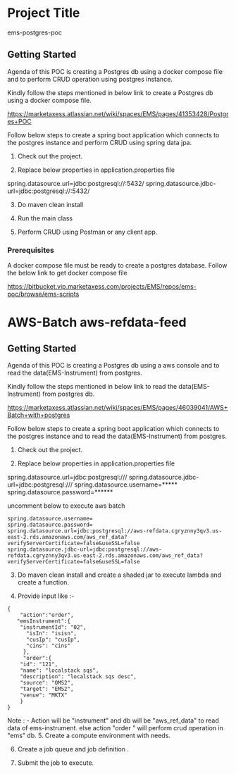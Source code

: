 # Project Title

ems-postgres-poc

## Getting Started

Agenda of this POC is creating a Postgres db using a docker compose file and to perform CRUD operation using postgres instance.

Kindly follow the steps mentioned in below link to create a Postgres db using a docker compose file.

https://marketaxess.atlassian.net/wiki/spaces/EMS/pages/41353428/Postgres+POC

Follow below steps to create a spring boot application which connects to the postgres instance and perform CRUD using spring data jpa.


1. Check out the project.

2. Replace below properties in application.properties file

spring.datasource.url=jdbc:postgresql://<Docker IP>:5432/<db name>
spring.datasource.jdbc-url=jdbc:postgresql://<Docker IP>:5432/<db name>

3. Do maven clean install

3. Run the main class

4. Perform CRUD using Postman or any client app.



### Prerequisites

A docker compose file must be ready to create a postgres database.
Follow the below link to get docker compose file

https://bitbucket.vip.marketaxess.com/projects/EMS/repos/ems-poc/browse/ems-scripts


# AWS-Batch aws-refdata-feed

## Getting Started

Agenda of this POC is creating a Postgres db using a aws console and to read the data(EMS-Instrument) from postgres.
 
Kindly follow the steps mentioned in below link to read the data(EMS-Instrument) from postgres db.

https://marketaxess.atlassian.net/wiki/spaces/EMS/pages/46039041/AWS+Batch+with+postgres

Follow below steps to create a spring boot application which connects to the postgres instance and to read the data(EMS-Instrument) from postgres.

1. Check out the project.
   
2. Replace below properties in application.properties file

spring.datasource.url=jdbc:postgresql://<end-point of postgres >/<db name>
spring.datasource.jdbc-url=jdbc:postgresql://<end-point of postgres >/<db name>
spring.datasource.username=*****
spring.datasource.password=******

uncomment below to execute aws batch 
```
spring.datasource.username=
spring.datasource.password=
spring.datasource.url=jdbc:postgresql://aws-refdata.cgryznny3qv3.us-east-2.rds.amazonaws.com/aws_ref_data?verifyServerCertificate=false&useSSL=false
spring.datasource.jdbc-url=jdbc:postgresql://aws-refdata.cgryznny3qv3.us-east-2.rds.amazonaws.com/aws_ref_data?verifyServerCertificate=false&useSSL=false

```

3. Do maven clean install and create a shaded jar to execute lambda and create a function.

4. Provide input like :-

```
{
    "action":"order",
   "emsInstrument":{
    "instrumentId": "02",
      "isIn": "isisn",
      "cusIp": "cusIp",
      "cins": "cins"
     },
     "order":{
    "id": "121",
    "name": "localstack sqs",
    "description": "localstack sqs desc",
    "source": "OMS2",
    "target": "EMS2",
    "venue": "MKTX"
    }
}
```
Note : - 
Action will be "instrument" and db will be "aws_ref_data" to read data of ems-instrument. else action "order " will perform crud operation in "ems" db.
5. Create a compute environment with needs.

6. Create a job queue and job definition .

7. Submit the job to execute.

